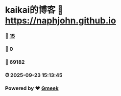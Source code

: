 # kaikai的博客 :link: https://naphjohn.github.io 
### :page_facing_up: [15](https://naphjohn.github.io/tag.html) 
### :speech_balloon: 0 
### :hibiscus: 69182 
### :alarm_clock: 2025-09-23 15:13:45 
### Powered by :heart: [Gmeek](https://github.com/Meekdai/Gmeek)
